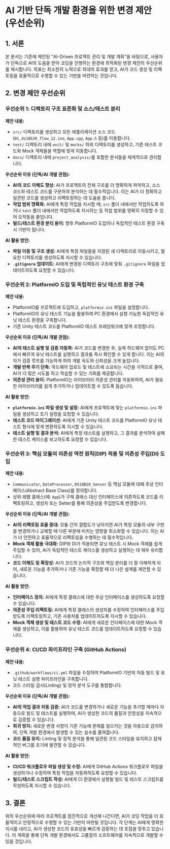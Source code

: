 # AI 기반 단독 개발 환경을 위한 변경 제안 (우선순위)

## 1. 서론

본 문서는 기존에 제안된 "AI-Driven 프로젝트 관리 및 개발 계획"을 바탕으로, 사용자가 단독으로 AI의 도움을 받아 코딩을 진행하는 환경에 최적화된 변경 제안의 우선순위를 제시합니다. 목표는 최소한의 노력으로 최대의 효과를 얻고, AI가 코드 생성 및 리팩토링을 효율적으로 수행할 수 있는 기반을 마련하는 것입니다.

## 2. 변경 제안 우선순위

### 우선순위 1: 디렉토리 구조 표준화 및 소스/테스트 분리

**제안 내용:**
-   `src/` 디렉토리를 생성하고 모든 애플리케이션 소스 코드(`01_ds18b20_flow_12.ino`, `App.cpp`, `App.h` 등)를 이동합니다.
-   `test/` 디렉토리 내에 `unit/` 및 `mocks/` 하위 디렉토리를 생성하고, 기존 테스트 코드와 Mock 객체들을 역할에 맞게 이동합니다.
-   `docs/` 디렉토리 내에 `project_analysis/`를 포함한 문서들을 체계적으로 관리합니다.

**우선순위 이유 (단독/AI 개발 관점):**
-   **AI의 코드 이해도 향상:** AI가 프로젝트의 전체 구조를 더 명확하게 파악하고, 소스 코드와 테스트 코드를 구분하여 분석하는 데 필수적입니다. 이는 AI가 더 정확하고 일관된 코드를 생성하고 리팩토링하는 데 도움을 줍니다.
-   **작업 범위 명확화:** AI에게 특정 작업을 지시할 때, `src` 폴더 내에서만 작업하도록 하거나 `test` 폴더 내에서만 작업하도록 지시하는 등 작업 범위를 명확히 지정할 수 있어 오작동을 줄입니다.
-   **빌드/테스트 환경 분리 용이:** 향후 PlatformIO 도입이나 독립적인 테스트 환경 구축 시 기반이 됩니다.

**AI 활용 방안:**
-   **파일 이동 및 구조 생성:** AI에게 특정 파일들을 지정된 새 디렉토리로 이동시키고, 필요한 디렉토리를 생성하도록 지시할 수 있습니다.
-   **`.gitignore` 업데이트:** AI에게 변경된 디렉토리 구조에 맞춰 `.gitignore` 파일을 업데이트하도록 요청할 수 있습니다.

### 우선순위 2: PlatformIO 도입 및 독립적인 유닛 테스트 환경 구축

**제안 내용:**
-   PlatformIO를 프로젝트에 도입하고, `platformio.ini` 파일을 설정합니다.
-   PlatformIO의 유닛 테스트 기능을 활용하여 PC 환경에서 실행 가능한 독립적인 유닛 테스트 환경을 구축합니다.
-   기존 Unity 테스트 코드를 PlatformIO 테스트 프레임워크에 맞게 조정합니다.

**우선순위 이유 (단독/AI 개발 관점):**
-   **AI의 테스트 실행 및 검증 자동화:** AI가 코드를 변경한 후, 실제 하드웨어 없이도 PC에서 빠르게 유닛 테스트를 실행하고 결과를 즉시 확인할 수 있게 합니다. 이는 AI의 자가 검증 루프를 가능하게 하여 개발 속도와 신뢰성을 크게 높입니다.
-   **개발 반복 주기 단축:** 하드웨어 업로드 및 테스트에 소요되는 시간을 극적으로 줄여, AI가 더 많은 시도를 하고 학습할 수 있는 기회를 제공합니다.
-   **의존성 관리 용이:** PlatformIO는 라이브러리 의존성 관리를 자동화하여, AI가 필요한 라이브러리를 쉽게 추가하거나 업데이트할 수 있도록 돕습니다.

**AI 활용 방안:**
-   **`platformio.ini` 파일 생성 및 설정:** AI에게 프로젝트에 맞는 `platformio.ini` 파일을 생성하고 초기 설정을 요청할 수 있습니다.
-   **테스트 코드 마이그레이션:** AI에게 기존 Unity 테스트 코드를 PlatformIO 유닛 테스트 형식에 맞게 변환하도록 지시할 수 있습니다.
-   **테스트 실행 및 결과 분석:** AI에게 특정 테스트를 실행하고, 그 결과를 분석하여 실패한 테스트 케이스를 보고하도록 요청할 수 있습니다.

### 우선순위 3: 핵심 모듈의 의존성 역전 원칙(DIP) 적용 및 의존성 주입(DI) 도입

**제안 내용:**
-   `Communicator`, `DataProcessor`, `DS18B20_Sensor` 등 핵심 모듈에 대해 추상 인터페이스(Abstract Base Class)를 정의합니다.
-   상위 레벨 클래스(예: `App`)가 구체 클래스 대신 인터페이스에 의존하도록 코드를 리팩토링하고, 생성자 또는 Setter를 통해 의존성을 주입받도록 변경합니다.

**우선순위 이유 (단독/AI 개발 관점):**
-   **AI의 리팩토링 효율 증대:** 모듈 간의 결합도가 낮아지면 AI가 특정 모듈의 내부 구현을 변경하거나 교체할 때 다른 부분에 미치는 영향을 최소화할 수 있습니다. 이는 AI가 더 안전하고 효율적으로 리팩토링을 수행하는 데 필수적입니다.
-   **Mock 객체 활용 극대화:** DIP와 DI가 적용되면 유닛 테스트 시 Mock 객체를 쉽게 주입할 수 있어, AI가 독립적인 테스트 케이스를 생성하고 실행하는 데 매우 유리합니다.
-   **코드 이해도 및 확장성:** AI가 코드의 논리적 구조와 책임 분리를 더 잘 이해하게 되어, 새로운 기능을 추가하거나 기존 기능을 확장할 때 더 나은 설계를 제안할 수 있습니다.

**AI 활용 방안:**
-   **인터페이스 정의:** AI에게 특정 클래스에 대한 추상 인터페이스를 생성하도록 요청할 수 있습니다.
-   **의존성 주입 리팩토링:** AI에게 특정 클래스의 생성자를 수정하여 인터페이스를 주입받도록 리팩토링하고, 기존 사용처를 업데이트하도록 지시할 수 있습니다.
-   **Mock 객체 생성 및 테스트 코드 수정:** AI에게 새로운 인터페이스에 대한 Mock 객체를 생성하고, 이를 활용하여 유닛 테스트 코드를 업데이트하도록 요청할 수 있습니다.

### 우선순위 4: CI/CD 파이프라인 구축 (GitHub Actions)

**제안 내용:**
-   `.github/workflows/ci.yml` 파일을 수정하여 PlatformIO 기반의 자동 빌드 및 유닛 테스트 실행 파이프라인을 구축합니다.
-   코드 스타일 검사(Linting) 및 정적 분석 도구를 통합합니다.

**우선순위 이유 (단독/AI 개발 관점):**
-   **AI의 작업 결과 자동 검증:** AI가 코드를 변경하거나 새로운 기능을 추가할 때마다 자동으로 빌드 및 테스트를 실행하여, AI가 생성한 코드의 품질과 안정성을 지속적으로 검증할 수 있습니다.
-   **회귀 방지:** 새로운 변경 사항이 기존 기능에 문제를 일으키는 것을 자동으로 감지하여, 단독 개발 환경에서 발생할 수 있는 실수를 줄여줍니다.
-   **코드 품질 유지:** Linting 및 정적 분석을 통해 일관된 코드 스타일을 유지하고 잠재적인 버그를 조기에 발견할 수 있습니다.

**AI 활용 방안:**
-   **CI/CD 워크플로우 파일 생성 및 수정:** AI에게 GitHub Actions 워크플로우 파일을 생성하거나 수정하여 특정 작업을 자동화하도록 요청할 수 있습니다.
-   **빌드/테스트 스크립트 작성:** AI에게 CI 환경에서 실행될 빌드 및 테스트 스크립트를 작성하도록 지시할 수 있습니다.

## 3. 결론

위의 우선순위에 따라 프로젝트를 점진적으로 개선해 나간다면, AI가 코딩 작업을 더 효율적이고 안정적으로 수행할 수 있는 기반이 마련될 것입니다. 각 단계는 AI에게 명확한 지시를 내리고, AI가 생성한 코드의 유효성을 빠르게 검증하는 데 초점을 맞추고 있습니다. 이 계획을 통해 단독 개발 환경에서도 고품질의 소프트웨어를 지속적으로 개발할 수 있을 것입니다.
